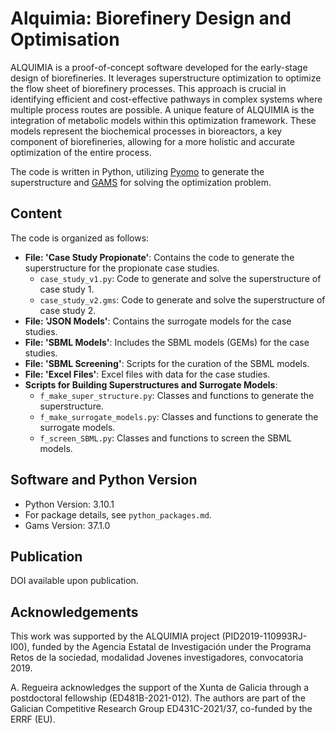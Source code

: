 # Alquimia: Biorefinery Design and Optimisation

ALQUIMIA is a proof-of-concept software developed for the early-stage design of biorefineries. It leverages superstructure optimization to optimize the flow sheet of biorefinery processes. This approach is crucial in identifying efficient and cost-effective pathways in complex systems where multiple process routes are possible. A unique feature of ALQUIMIA is the integration of metabolic models within this optimization framework. These models represent the biochemical processes in bioreactors, a key component of biorefineries, allowing for a more holistic and accurate optimization of the entire process.

The code is written in Python, utilizing [Pyomo](http://www.pyomo.org/) to generate the superstructure and [GAMS](https://www.gams.com/) for solving the optimization problem.

## Content
The code is organized as follows:
- **File: 'Case Study Propionate'**: Contains the code to generate the superstructure for the propionate case studies.
  - `case_study_v1.py`: Code to generate and solve the superstructure of case study 1.
  - `case_study_v2.gms`: Code to generate and solve the superstructure of case study 2.
- **File: 'JSON Models'**: Contains the surrogate models for the case studies.
- **File: 'SBML Models'**: Includes the SBML models (GEMs) for the case studies.
- **File: 'SBML Screening'**: Scripts for the curation of the SBML models.
- **File: 'Excel Files'**: Excel files with data for the case studies.
- **Scripts for Building Superstructures and Surrogate Models**:
  - `f_make_super_structure.py`: Classes and functions to generate the superstructure.
  - `f_make_surrogate_models.py`: Classes and functions to generate the surrogate models.
  - `f_screen_SBML.py`: Classes and functions to screen the SBML models.

## Software and Python Version
- Python Version: 3.10.1
- For package details, see `python_packages.md`.
- Gams Version: 37.1.0

## Publication
DOI available upon publication.

## Acknowledgements
This work was supported by the ALQUIMIA project (PID2019-110993RJ-I00), funded by the Agencia Estatal de Investigación under the Programa Retos de la sociedad, modalidad Jovenes investigadores, convocatoria 2019.

A. Regueira acknowledges the support of the Xunta de Galicia through a postdoctoral fellowship (ED481B-2021-012). The authors are part of the Galician Competitive Research Group ED431C-2021/37, co-funded by the ERRF (EU).
